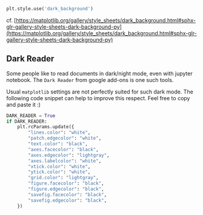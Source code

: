 ```python
plt.style.use('dark_background')
```
cf. [https://matplotlib.org/gallery/style_sheets/dark_background.html#sphx-glr-gallery-style-sheets-dark-background-py](https://matplotlib.org/gallery/style_sheets/dark_background.html#sphx-glr-gallery-style-sheets-dark-background-py)


## Dark Reader
Some people like to read documents in dark/night mode, even with jupyter notebook. The `Dark Reader` from google add-ons is one such tools.

Usual `matplotlib` settings are not perfectly suited for such dark mode. The following code snippet can help to improve this respect. Feel
free to copy and paste it :)

```python
DARK_READER = True
if DARK_READER:
    plt.rcParams.update({
        "lines.color": "white",
        "patch.edgecolor": "white",
        "text.color": "black",
        "axes.facecolor": "black",
        "axes.edgecolor": "lightgray",
        "axes.labelcolor": "white",
        "xtick.color": "white",
        "ytick.color": "white",
        "grid.color": "lightgray",
        "figure.facecolor": "black",
        "figure.edgecolor": "black",
        "savefig.facecolor": "black",
        "savefig.edgecolor": "black",
    })
```



